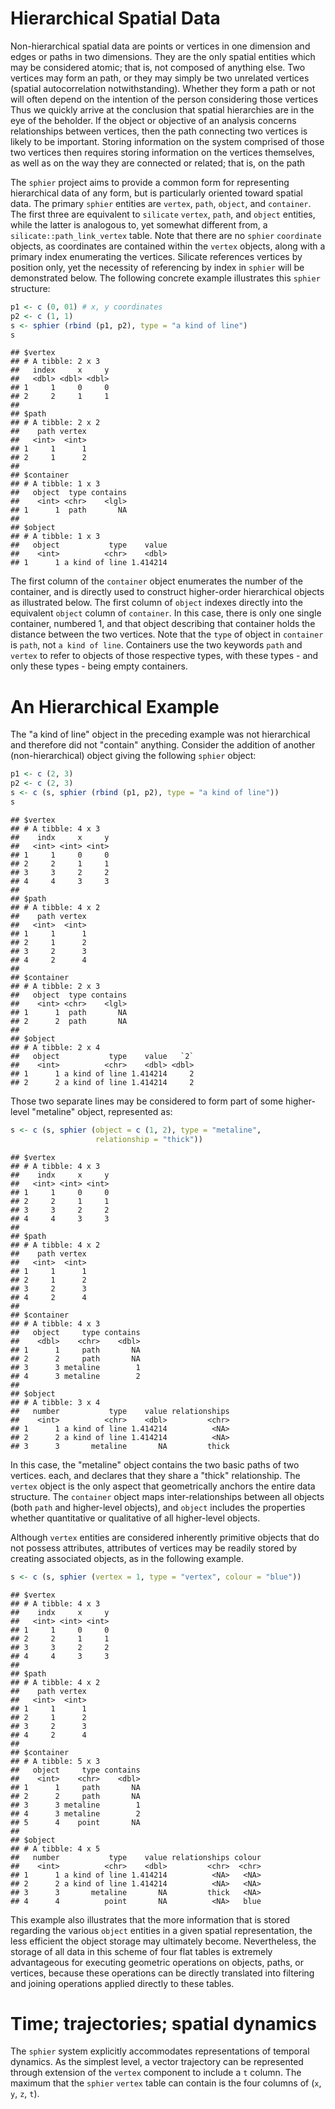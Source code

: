 Hierarchical Spatial Data
=========================

Non-hierarchical spatial data are points or vertices in one dimension and edges or paths in two dimensions. They are the only spatial entities which may be considered atomic; that is, not composed of anything else. Two vertices may form an path, or they may simply be two unrelated vertices (spatial autocorrelation notwithstanding). Whether they form a path or not will often depend on the intention of the person considering those vertices Thus we quickly arrive at the conclusion that spatial hierarchies are in the eye of the beholder. If the object or objective of an analysis concerns relationships between vertices, then the path connecting two vertices is likely to be important. Storing information on the system comprised of those two vertices then requires storing information on the vertices themselves, as well as on the way they are connected or related; that is, on the path

The `sphier` project aims to provide a common form for representing hierarchical data of any form, but is particularly oriented toward spatial data. The primary `sphier` entities are `vertex`, `path`, `object`, and `container`. The first three are equivalent to `silicate` `vertex`, `path`, and `object` entities, while the latter is analogous to, yet somewhat different from, a `silicate::path_link_vertex` table. Note that there are no `sphier` `coordinate` objects, as coordinates are contained within the `vertex` objects, along with a primary index enumerating the vertices. Silicate references vertices by position only, yet the necessity of referencing by index in `sphier` will be demonstrated below. The following concrete example illustrates this `sphier` structure:

``` r
p1 <- c (0, 01) # x, y coordinates
p2 <- c (1, 1)
s <- sphier (rbind (p1, p2), type = "a kind of line")
s
```

    ## $vertex
    ## # A tibble: 2 x 3
    ##   index     x     y
    ##   <dbl> <dbl> <dbl>
    ## 1     1     0     0
    ## 2     2     1     1
    ## 
    ## $path
    ## # A tibble: 2 x 2
    ##    path vertex
    ##   <int>  <int>
    ## 1     1      1
    ## 2     1      2
    ## 
    ## $container
    ## # A tibble: 1 x 3
    ##   object  type contains
    ##    <int> <chr>    <lgl>
    ## 1      1  path       NA
    ## 
    ## $object
    ## # A tibble: 1 x 3
    ##   object           type    value
    ##    <int>          <chr>    <dbl>
    ## 1      1 a kind of line 1.414214

The first column of the `container` object enumerates the number of the container, and is directly used to construct higher-order hierarchical objects as illustrated below. The first column of `object` indexes directly into the equivalent `object` column of `container`. In this case, there is only one single container, numbered 1, and that object describing that container holds the distance between the two vertices. Note that the `type` of object in `container` is `path`, not `a kind of line`. Containers use the two keywords `path` and `vertex` to refer to objects of those respective types, with these types - and only these types - being empty containers.

An Hierarchical Example
=======================

The "a kind of line" object in the preceding example was not hierarchical and therefore did not "contain" anything. Consider the addition of another (non-hierarchical) object giving the following `sphier` object:

``` r
p1 <- c (2, 3)
p2 <- c (2, 3)
s <- c (s, sphier (rbind (p1, p2), type = "a kind of line"))
s
```

    ## $vertex
    ## # A tibble: 4 x 3
    ##    indx     x     y
    ##   <int> <int> <int>
    ## 1     1     0     0
    ## 2     2     1     1
    ## 3     3     2     2
    ## 4     4     3     3
    ## 
    ## $path
    ## # A tibble: 4 x 2
    ##    path vertex
    ##   <int>  <int>
    ## 1     1      1
    ## 2     1      2
    ## 3     2      3
    ## 4     2      4
    ## 
    ## $container
    ## # A tibble: 2 x 3
    ##   object  type contains
    ##    <int> <chr>    <lgl>
    ## 1      1  path       NA
    ## 2      2  path       NA
    ## 
    ## $object
    ## # A tibble: 2 x 4
    ##   object           type    value   `2`
    ##    <int>          <chr>    <dbl> <dbl>
    ## 1      1 a kind of line 1.414214     2
    ## 2      2 a kind of line 1.414214     2

Those two separate lines may be considered to form part of some higher-level "metaline" object, represented as:

``` r
s <- c (s, sphier (object = c (1, 2), type = "metaline",
                   relationship = "thick"))
```

    ## $vertex
    ## # A tibble: 4 x 3
    ##    indx     x     y
    ##   <int> <int> <int>
    ## 1     1     0     0
    ## 2     2     1     1
    ## 3     3     2     2
    ## 4     4     3     3
    ## 
    ## $path
    ## # A tibble: 4 x 2
    ##    path vertex
    ##   <int>  <int>
    ## 1     1      1
    ## 2     1      2
    ## 3     2      3
    ## 4     2      4
    ## 
    ## $container
    ## # A tibble: 4 x 3
    ##   object     type contains
    ##    <dbl>    <chr>    <dbl>
    ## 1      1     path       NA
    ## 2      2     path       NA
    ## 3      3 metaline        1
    ## 4      3 metaline        2
    ## 
    ## $object
    ## # A tibble: 3 x 4
    ##   number           type    value relationships
    ##    <int>          <chr>    <dbl>         <chr>
    ## 1      1 a kind of line 1.414214          <NA>
    ## 2      2 a kind of line 1.414214          <NA>
    ## 3      3       metaline       NA         thick

In this case, the "metaline" object contains the two basic paths of two vertices. each, and declares that they share a "thick" relationship. The `vertex` object is the only aspect that geometrically anchors the entire data structure. The `container` object maps inter-relationships between all objects (both `path` and higher-level objects), and `object` includes the properties whether quantitative or qualitative of all higher-level objects.

Although `vertex` entities are considered inherently primitive objects that do not possess attributes, attributes of vertices may be readily stored by creating associated objects, as in the following example.

``` r
s <- c (s, sphier (vertex = 1, type = "vertex", colour = "blue"))
```

    ## $vertex
    ## # A tibble: 4 x 3
    ##    indx     x     y
    ##   <int> <int> <int>
    ## 1     1     0     0
    ## 2     2     1     1
    ## 3     3     2     2
    ## 4     4     3     3
    ## 
    ## $path
    ## # A tibble: 4 x 2
    ##    path vertex
    ##   <int>  <int>
    ## 1     1      1
    ## 2     1      2
    ## 3     2      3
    ## 4     2      4
    ## 
    ## $container
    ## # A tibble: 5 x 3
    ##   object     type contains
    ##    <int>    <chr>    <dbl>
    ## 1      1     path       NA
    ## 2      2     path       NA
    ## 3      3 metaline        1
    ## 4      3 metaline        2
    ## 5      4    point       NA
    ## 
    ## $object
    ## # A tibble: 4 x 5
    ##   number           type    value relationships colour
    ##    <int>          <chr>    <dbl>         <chr>  <chr>
    ## 1      1 a kind of line 1.414214          <NA>   <NA>
    ## 2      2 a kind of line 1.414214          <NA>   <NA>
    ## 3      3       metaline       NA         thick   <NA>
    ## 4      4          point       NA          <NA>   blue

This example also illustrates that the more information that is stored regarding the various `object` entities in a given spatial representation, the less efficient the object storage may ultimately become. Nevertheless, the storage of all data in this scheme of four flat tables is extremely advantageous for executing geometric operations on objects, paths, or vertices, because these operations can be directly translated into filtering and joining operations applied directly to these tables.

Time; trajectories; spatial dynamics
====================================

The `sphier` system explicitly accommodates representations of temporal dynamics. As the simplest level, a vector trajectory can be represented through extension of the `vertex` component to include a `t` column. The maximum that the `sphier` `vertex` table can contain is the four columns of (`x`, `y`, `z`, `t`).
